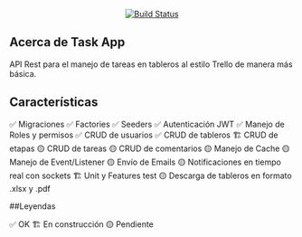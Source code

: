 <p align="center">
<a href="https://github.com/zockfoul/task-app-api/actions/workflows/ci.yml"><img src="https://github.com/zockfoul/task-app-api/actions/workflows/ci.yml/badge.svg" alt="Build Status"></img></a>
</p>


## Acerca de Task App

API Rest para el manejo de tareas en tableros al estilo Trello de manera más básica.

## Características

✅ Migraciones
✅ Factories
✅ Seeders
✅ Autenticación JWT
✅ Manejo de Roles y permisos 
✅ CRUD de usuarios
✅ CRUD de tableros
🏗️ CRUD de etapas 
🟡 CRUD de tareas
🟡 CRUD de comentarios
🟡 Manejo de Cache
🟡 Manejo de Event/Listener
🟡 Envío de Emails
🟡 Notificaciones en tiempo real con sockets
🏗️ Unit y Features test
🟡 Descarga de tableros en formato .xlsx y .pdf 

##Leyendas

✅ OK 
🏗️ En construcción
🟡 Pendiente

